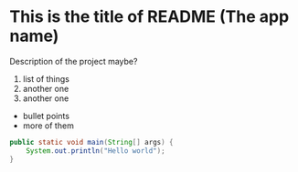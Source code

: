 # This is the title of README (The app name)
Description of the project maybe?

1. list of things
1. another one
1. another one

- bullet points
- more of them

```java
public static void main(String[] args) {
    System.out.println("Hello world");
}
```